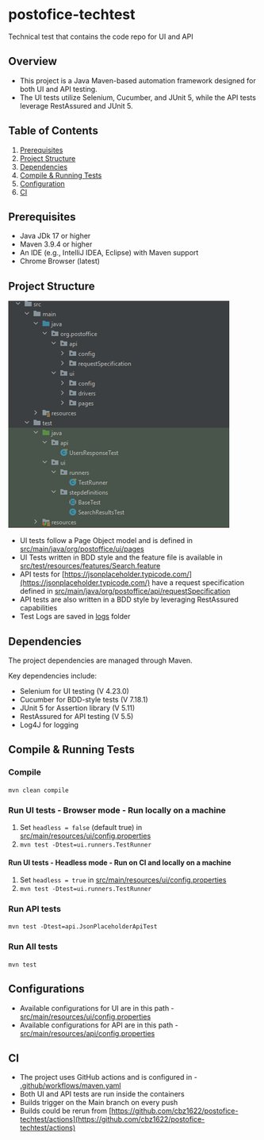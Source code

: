 # postofice-techtest
Technical test that contains the code repo for UI and API

## Overview
- This project is a Java Maven-based automation framework designed for both UI and API testing. 
- The UI tests utilize Selenium, Cucumber, and JUnit 5, while the API tests leverage RestAssured and JUnit 5. 

## Table of Contents
1. [Prerequisites]()
2. [Project Structure]()
3. [Dependencies]()
4. [Compile & Running Tests]()
5. [Configuration]()
6. [CI]()

## Prerequisites
- Java JDk 17 or higher
- Maven 3.9.4 or higher
- An IDE (e.g., IntelliJ IDEA, Eclipse) with Maven support
- Chrome Browser (latest)

## Project Structure
![img.png](img.png)

- UI tests follow a Page Object model and is defined in [src/main/java/org/postoffice/ui/pages](src/main/java/org/postoffice/ui/pages)
- UI Tests written in BDD style and the feature file is available in [src/test/resources/features/Search.feature](src/test/resources/features/Search.feature)
- API tests for [https://jsonplaceholder.typicode.com/](https://jsonplaceholder.typicode.com/) have a request specification defined in [src/main/java/org/postoffice/api/requestSpecification](src/main/java/org/postoffice/api/requestSpecification)
- API tests are also written in a BDD style by leveraging RestAssured capabilities
- Test Logs are saved in [logs](logs) folder

## Dependencies
The project dependencies are managed through Maven.

Key dependencies include:

- Selenium for UI testing (V 4.23.0)
- Cucumber for BDD-style tests (V 7.18.1)
- JUnit 5 for Assertion library (V 5.11)
- RestAssured for API testing (V 5.5)
- Log4J for logging

## Compile & Running Tests

### Compile
`mvn clean compile`

### Run UI tests - Browser mode - Run locally on a machine
1. Set `headless = false` (default true) in [src/main/resources/ui/config.properties](src/test/resources/features/Search.feature)
2. `mvn test -Dtest=ui.runners.TestRunner`

#### Run UI tests - Headless mode - Run on CI and locally on a machine 
1. Set `headless = true` in [src/main/resources/ui/config.properties](src/test/resources/features/Search.feature)
2. `mvn test -Dtest=ui.runners.TestRunner`
    
### Run API tests
`mvn test -Dtest=api.JsonPlaceholderApiTest`

### Run All tests
`mvn test`

## Configurations
- Available configurations for UI are in this path -  [src/main/resources/ui/config.properties](src/test/resources/features/Search.feature)
- Available configurations for API are in this path -  [src/main/resources/api/config.properties](src/test/resources/features/Search.feature)

## CI
- The project uses GitHub actions and is configured in - [.github/workflows/maven.yaml](.github/workflows/maven.yaml)
- Both UI and API tests are run inside the containers
- Builds trigger on the Main branch on every push
- Builds could be rerun from [https://github.com/cbz1622/postofice-techtest/actions](https://github.com/cbz1622/postofice-techtest/actions)